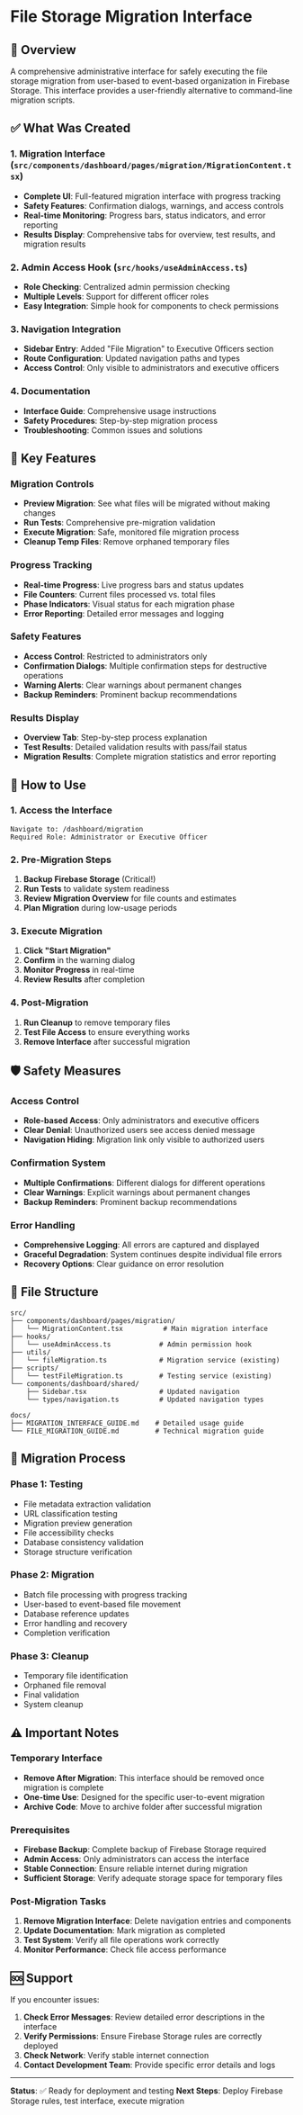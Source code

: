# File Storage Migration Interface

## 🎯 Overview

A comprehensive administrative interface for safely executing the file storage migration from user-based to event-based organization in Firebase Storage. This interface provides a user-friendly alternative to command-line migration scripts.

## ✅ What Was Created

### 1. **Migration Interface** (`src/components/dashboard/pages/migration/MigrationContent.tsx`)
- **Complete UI**: Full-featured migration interface with progress tracking
- **Safety Features**: Confirmation dialogs, warnings, and access controls
- **Real-time Monitoring**: Progress bars, status indicators, and error reporting
- **Results Display**: Comprehensive tabs for overview, test results, and migration results

### 2. **Admin Access Hook** (`src/hooks/useAdminAccess.ts`)
- **Role Checking**: Centralized admin permission checking
- **Multiple Levels**: Support for different officer roles
- **Easy Integration**: Simple hook for components to check permissions

### 3. **Navigation Integration**
- **Sidebar Entry**: Added "File Migration" to Executive Officers section
- **Route Configuration**: Updated navigation paths and types
- **Access Control**: Only visible to administrators and executive officers

### 4. **Documentation**
- **Interface Guide**: Comprehensive usage instructions
- **Safety Procedures**: Step-by-step migration process
- **Troubleshooting**: Common issues and solutions

## 🔧 Key Features

### Migration Controls
- **Preview Migration**: See what files will be migrated without making changes
- **Run Tests**: Comprehensive pre-migration validation
- **Execute Migration**: Safe, monitored file migration process
- **Cleanup Temp Files**: Remove orphaned temporary files

### Progress Tracking
- **Real-time Progress**: Live progress bars and status updates
- **File Counters**: Current files processed vs. total files
- **Phase Indicators**: Visual status for each migration phase
- **Error Reporting**: Detailed error messages and logging

### Safety Features
- **Access Control**: Restricted to administrators only
- **Confirmation Dialogs**: Multiple confirmation steps for destructive operations
- **Warning Alerts**: Clear warnings about permanent changes
- **Backup Reminders**: Prominent backup recommendations

### Results Display
- **Overview Tab**: Step-by-step process explanation
- **Test Results**: Detailed validation results with pass/fail status
- **Migration Results**: Complete migration statistics and error reporting

## 🚀 How to Use

### 1. Access the Interface
```
Navigate to: /dashboard/migration
Required Role: Administrator or Executive Officer
```

### 2. Pre-Migration Steps
1. **Backup Firebase Storage** (Critical!)
2. **Run Tests** to validate system readiness
3. **Review Migration Overview** for file counts and estimates
4. **Plan Migration** during low-usage periods

### 3. Execute Migration
1. **Click "Start Migration"**
2. **Confirm** in the warning dialog
3. **Monitor Progress** in real-time
4. **Review Results** after completion

### 4. Post-Migration
1. **Run Cleanup** to remove temporary files
2. **Test File Access** to ensure everything works
3. **Remove Interface** after successful migration

## 🛡️ Safety Measures

### Access Control
- **Role-based Access**: Only administrators and executive officers
- **Clear Denial**: Unauthorized users see access denied message
- **Navigation Hiding**: Migration link only visible to authorized users

### Confirmation System
- **Multiple Confirmations**: Different dialogs for different operations
- **Clear Warnings**: Explicit warnings about permanent changes
- **Backup Reminders**: Prominent backup recommendations

### Error Handling
- **Comprehensive Logging**: All errors are captured and displayed
- **Graceful Degradation**: System continues despite individual file errors
- **Recovery Options**: Clear guidance on error resolution

## 📁 File Structure

```
src/
├── components/dashboard/pages/migration/
│   └── MigrationContent.tsx          # Main migration interface
├── hooks/
│   └── useAdminAccess.ts            # Admin permission hook
├── utils/
│   └── fileMigration.ts             # Migration service (existing)
├── scripts/
│   └── testFileMigration.ts         # Testing service (existing)
└── components/dashboard/shared/
    ├── Sidebar.tsx                  # Updated navigation
    └── types/navigation.ts          # Updated navigation types

docs/
├── MIGRATION_INTERFACE_GUIDE.md    # Detailed usage guide
└── FILE_MIGRATION_GUIDE.md         # Technical migration guide
```

## 🔄 Migration Process

### Phase 1: Testing
- File metadata extraction validation
- URL classification testing
- Migration preview generation
- File accessibility checks
- Database consistency validation
- Storage structure verification

### Phase 2: Migration
- Batch file processing with progress tracking
- User-based to event-based file movement
- Database reference updates
- Error handling and recovery
- Completion verification

### Phase 3: Cleanup
- Temporary file identification
- Orphaned file removal
- Final validation
- System cleanup

## ⚠️ Important Notes

### Temporary Interface
- **Remove After Migration**: This interface should be removed once migration is complete
- **One-time Use**: Designed for the specific user-to-event migration
- **Archive Code**: Move to archive folder after successful migration

### Prerequisites
- **Firebase Backup**: Complete backup of Firebase Storage required
- **Admin Access**: Only administrators can access the interface
- **Stable Connection**: Ensure reliable internet during migration
- **Sufficient Storage**: Verify adequate storage space for temporary files

### Post-Migration Tasks
1. **Remove Migration Interface**: Delete navigation entries and components
2. **Update Documentation**: Mark migration as completed
3. **Test System**: Verify all file operations work correctly
4. **Monitor Performance**: Check file access performance

## 🆘 Support

If you encounter issues:
1. **Check Error Messages**: Review detailed error descriptions in the interface
2. **Verify Permissions**: Ensure Firebase Storage rules are correctly deployed
3. **Check Network**: Verify stable internet connection
4. **Contact Development Team**: Provide specific error details and logs

---

**Status**: ✅ Ready for deployment and testing
**Next Steps**: Deploy Firebase Storage rules, test interface, execute migration
